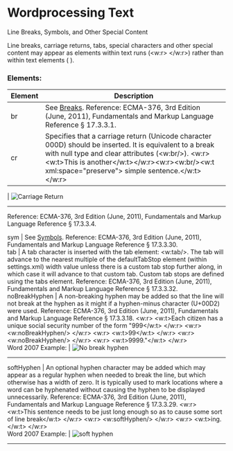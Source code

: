 # Wordprocessing Text

Line Breaks, Symbols, and Other Special Content

Line breaks, carriage returns, tabs, special characters and other special content may appear as elements within text runs (<w:r> </w:r>) rather than within text elements (<t> </t>).

### Elements:

| Element | Description                                                                                                                                                                                                                                                       |
| ------- | ----------------------------------------------------------------------------------------------------------------------------------------------------------------------------------------------------------------------------------------------------------------- |
| br      | See [Breaks](WPtextSpecialContent-break.md). Reference: ECMA-376, 3rd Edition (June, 2011), Fundamentals and Markup Language Reference § 17.3.3.1.                                                                                                                |
| cr      | Specifies that a carriage return (Unicode character 000D) should be inserted. It is equivalent to a break with null type and clear attributes (<w:br/>). <w:r><w:t>This is another</w:t></w:r><w:r><w:br/><w:t xml:space="preserve"> simple sentence.</w:t></w:r> |

| ![Carriage Return](images\wp-carriageReturn.gif)

---

Reference: ECMA-376, 3rd Edition (June, 2011), Fundamentals and Markup Language Reference § 17.3.3.4.

sym | See [Symbols](WPtextSpecialContent-symbol.md). Reference: ECMA-376, 3rd Edition (June, 2011), Fundamentals and Markup Language Reference § 17.3.3.30.  
tab | A tab character is inserted with the tab element: <w:tab/>. The tab will advance to the nearest multiple of the defaultTabStop element (within settings.xml) width value unless there is a custom tab stop further along, in which case it will advance to that custom tab. Custom tab stops are defined using the tabs element. Reference: ECMA-376, 3rd Edition (June, 2011), Fundamentals and Markup Language Reference § 17.3.3.32.  
noBreakHyphen | A non-breaking hyphen may be added so that the line will not break at the hyphen as it might if a hyphen-minus character (U+00D2) were used. Reference: ECMA-376, 3rd Edition (June, 2011), Fundamentals and Markup Language Reference § 17.3.3.18. <w:r> <w:t>Each citizen has a unique social security number of the form "999</w:t> </w:r> <w:r> <w:noBreakHyphen/> </w:r> <w:r> <w:t>99</w:t> </w:r> <w:r> <w:noBreakHyphen/> </w:r> <w:r> <w:t>9999."</w:t> </w:r>  
Word 2007 Example: | ![No break hyphen](images\wp-nobreakHyphen-1.gif)

---

softHyphen | An optional hyphen character may be added which may appear as a regular hyphen when needed to break the line, but which otherwise has a width of zero. It is typically used to mark locations where a word can be hyphenated without causing the hyphen to be displayed unnecessarily. Reference: ECMA-376, 3rd Edition (June, 2011), Fundamentals and Markup Language Reference § 17.3.3.29. <w:r> <w:t>This sentence needs to be just long enough so as to cause some sort of line break</w:t> </w:r> <w:r> <w:softHyphen/> </w:r> <w:r> <w:t>ing.</w:t> </w:r>  
Word 2007 Example: | ![soft hyphen](images\wp-softHyphen-1.gif)

---
